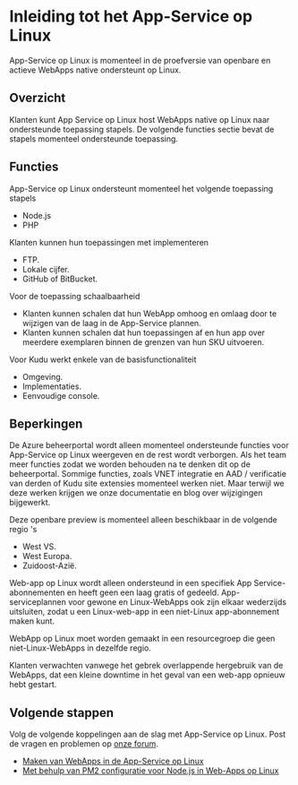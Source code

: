 <properties 
    pageTitle="Inleiding tot het App-Service op Linux | Microsoft Azure" 
    description="Meer informatie over de App-Service op Linux." 
    keywords="Azure-app-service, linux, oss"
    services="app-service" 
    documentationCenter="" 
    authors="naziml" 
    manager="wpickett" 
    editor=""/>

<tags 
    ms.service="app-service" 
    ms.workload="na" 
    ms.tgt_pltfrm="na" 
    ms.devlang="na" 
    ms.topic="article" 
    ms.date="10/10/2016" 
    ms.author="naziml"/>

# <a name="introduction-to-app-service-on-linux"></a>Inleiding tot het App-Service op Linux
App-Service op Linux is momenteel in de proefversie van openbare en actieve WebApps native ondersteunt op Linux. 

## <a name="overview"></a>Overzicht ##
Klanten kunt App Service op Linux host WebApps native op Linux naar ondersteunde toepassing stapels. De volgende functies sectie bevat de stapels momenteel ondersteunde toepassing.

## <a name="features"></a>Functies ##
App-Service op Linux ondersteunt momenteel het volgende toepassing stapels

- Node.js
- PHP

Klanten kunnen hun toepassingen met implementeren

- FTP.
- Lokale cijfer.
- GitHub of BitBucket.

Voor de toepassing schaalbaarheid


- Klanten kunnen schalen dat hun WebApp omhoog en omlaag door te wijzigen van de laag in de App-Service plannen. 
- Klanten kunnen schalen dat hun toepassingen af en hun app over meerdere exemplaren binnen de grenzen van hun SKU uitvoeren.

Voor Kudu werkt enkele van de basisfunctionaliteit

- Omgeving.
- Implementaties.
- Eenvoudige console.

## <a name="limitations"></a>Beperkingen ##

De Azure beheerportal wordt alleen momenteel ondersteunde functies voor App-Service op Linux weergeven en de rest wordt verborgen. Als het team meer functies zodat we worden behouden na te denken dit op de beheerportal. Sommige functies, zoals VNET integratie en AAD / verificatie van derden of Kudu site extensies momenteel werken niet. Maar terwijl we deze werken krijgen we onze documentatie en blog over wijzigingen bijgewerkt.

Deze openbare preview is momenteel alleen beschikbaar in de volgende regio 's

-   West VS.
-   West Europa.
-   Zuidoost-Azië.

Web-app op Linux wordt alleen ondersteund in een specifiek App Service-abonnementen en heeft geen een laag gratis of gedeeld. App-serviceplannen voor gewone en Linux-WebApps ook zijn elkaar wederzijds uitsluiten, zodat u een Linux-web-app in een niet-Linux app-abonnement maken kunt.

WebApp op Linux moet worden gemaakt in een resourcegroep die geen niet-Linux-WebApps in dezelfde regio.

Klanten verwachten vanwege het gebrek overlappende hergebruik van de WebApps, dat een kleine downtime in het geval van een web-app opnieuw hebt gestart. 

## <a name="next-steps"></a>Volgende stappen ##

Volg de volgende koppelingen aan de slag met App-Service op Linux. Post de vragen en problemen op [onze forum](https://social.msdn.microsoft.com/forums/azure/home?forum=windowsazurewebsitespreview).

* [Maken van WebApps in de App-Service op Linux](./app-service-linux-how-to-create-a-web-app.md)
* [Met behulp van PM2 configuratie voor Node.js in Web-Apps op Linux](./app-service-linux-using-nodejs-pm2.md)

